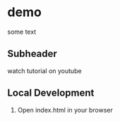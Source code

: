 # demo

some text

## Subheader

watch tutorial on youtube

## Local Development

1. Open index.html in your browser 
